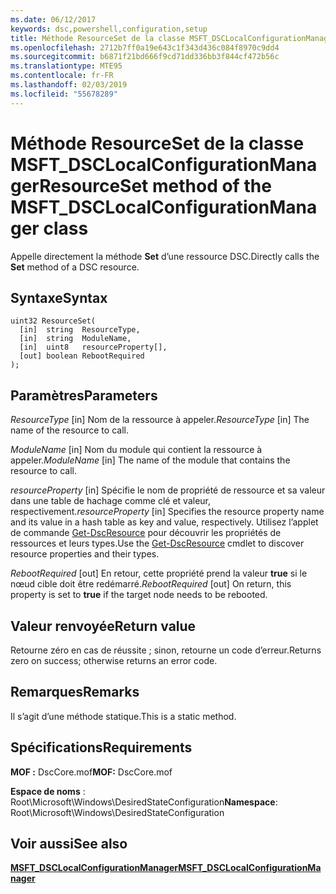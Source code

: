 ```yaml
---
ms.date: 06/12/2017
keywords: dsc,powershell,configuration,setup
title: Méthode ResourceSet de la classe MSFT_DSCLocalConfigurationManager
ms.openlocfilehash: 2712b7ff0a19e643c1f343d436c084f8970c9dd4
ms.sourcegitcommit: b6871f21bd666f9cd71dd336bb3f844cf472b56c
ms.translationtype: MTE95
ms.contentlocale: fr-FR
ms.lasthandoff: 02/03/2019
ms.locfileid: "55678289"
---
```

# <a name="resourceset-method-of-the-msftdsclocalconfigurationmanager-class"></a><span data-ttu-id="e3636-103">Méthode ResourceSet de la classe MSFT_DSCLocalConfigurationManager</span><span class="sxs-lookup"><span data-stu-id="e3636-103">ResourceSet method of the MSFT_DSCLocalConfigurationManager class</span></span>

<span data-ttu-id="e3636-104">Appelle directement la méthode **Set** d’une ressource DSC.</span><span class="sxs-lookup"><span data-stu-id="e3636-104">Directly calls the **Set** method of a DSC resource.</span></span>

## <a name="syntax"></a><span data-ttu-id="e3636-105">Syntaxe</span><span class="sxs-lookup"><span data-stu-id="e3636-105">Syntax</span></span>

```mof
uint32 ResourceSet(
  [in]  string  ResourceType,
  [in]  string  ModuleName,
  [in]  uint8   resourceProperty[],
  [out] boolean RebootRequired
);
```

## <a name="parameters"></a><span data-ttu-id="e3636-106">Paramètres</span><span class="sxs-lookup"><span data-stu-id="e3636-106">Parameters</span></span>

<span data-ttu-id="e3636-107">*ResourceType* \[in\] Nom de la ressource à appeler.</span><span class="sxs-lookup"><span data-stu-id="e3636-107">*ResourceType* \[in\] The name of the resource to call.</span></span>

<span data-ttu-id="e3636-108">*ModuleName* \[in\] Nom du module qui contient la ressource à appeler.</span><span class="sxs-lookup"><span data-stu-id="e3636-108">*ModuleName* \[in\] The name of the module that contains the resource to call.</span></span>

<span data-ttu-id="e3636-109">*resourceProperty* \[in\] Spécifie le nom de propriété de ressource et sa valeur dans une table de hachage comme clé et valeur, respectivement.</span><span class="sxs-lookup"><span data-stu-id="e3636-109">*resourceProperty* \[in\] Specifies the resource property name and its value in a hash table as key and value, respectively.</span></span> <span data-ttu-id="e3636-110">Utilisez l’applet de commande [Get-DscResource](/powershell/module/PSDesiredStateConfiguration/Get-DscResource) pour découvrir les propriétés de ressources et leurs types.</span><span class="sxs-lookup"><span data-stu-id="e3636-110">Use the [Get-DscResource](/powershell/module/PSDesiredStateConfiguration/Get-DscResource) cmdlet to discover resource properties and their types.</span></span>

<span data-ttu-id="e3636-111">*RebootRequired* \[out\] En retour, cette propriété prend la valeur **true** si le nœud cible doit être redémarré.</span><span class="sxs-lookup"><span data-stu-id="e3636-111">*RebootRequired* \[out\] On return, this property is set to **true** if the target node needs to be rebooted.</span></span>

## <a name="return-value"></a><span data-ttu-id="e3636-112">Valeur renvoyée</span><span class="sxs-lookup"><span data-stu-id="e3636-112">Return value</span></span>

<span data-ttu-id="e3636-113">Retourne zéro en cas de réussite ; sinon, retourne un code d’erreur.</span><span class="sxs-lookup"><span data-stu-id="e3636-113">Returns zero on success; otherwise returns an error code.</span></span>

## <a name="remarks"></a><span data-ttu-id="e3636-114">Remarques</span><span class="sxs-lookup"><span data-stu-id="e3636-114">Remarks</span></span>

<span data-ttu-id="e3636-115">Il s’agit d’une méthode statique.</span><span class="sxs-lookup"><span data-stu-id="e3636-115">This is a static method.</span></span>

## <a name="requirements"></a><span data-ttu-id="e3636-116">Spécifications</span><span class="sxs-lookup"><span data-stu-id="e3636-116">Requirements</span></span>

<span data-ttu-id="e3636-117">**MOF :** DscCore.mof</span><span class="sxs-lookup"><span data-stu-id="e3636-117">**MOF:** DscCore.mof</span></span>

<span data-ttu-id="e3636-118">**Espace de noms** : Root\Microsoft\Windows\DesiredStateConfiguration</span><span class="sxs-lookup"><span data-stu-id="e3636-118">**Namespace**: Root\Microsoft\Windows\DesiredStateConfiguration</span></span>

## <a name="see-also"></a><span data-ttu-id="e3636-119">Voir aussi</span><span class="sxs-lookup"><span data-stu-id="e3636-119">See also</span></span>

[<span data-ttu-id="e3636-120">**MSFT_DSCLocalConfigurationManager**</span><span class="sxs-lookup"><span data-stu-id="e3636-120">**MSFT_DSCLocalConfigurationManager**</span></span>](msft-dsclocalconfigurationmanager.md)